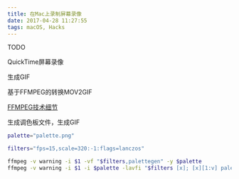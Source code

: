 ```yaml
---
title: 在Mac上录制屏幕录像
date: 2017-04-28 11:27:55
tags: macOS, Hacks
---
```


TODO

QuickTime屏幕录像

生成GIF

基于FFMPEG的转换MOV2GIF

[FFMPEG技术细节](http://blog.pkh.me/p/21-high-quality-gif-with-ffmpeg.html)

生成调色板文件，生成GIF

```bash
palette="palette.png"

filters="fps=15,scale=320:-1:flags=lanczos"

ffmpeg -v warning -i $1 -vf "$filters,palettegen" -y $palette
ffmpeg -v warning -i $1 -i $palette -lavfi "$filters [x]; [x][1:v] paletteuse" -y $2
```